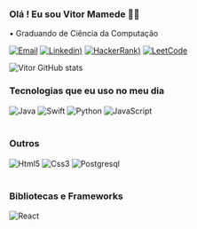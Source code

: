 ### Olá ! Eu sou Vitor Mamede 🖐🏻

• Graduando de Ciência da Computação 
<br/>

[![Email](https://img.shields.io/badge/Gmail-D14836?style=for-the-badge&logo=gmail&logoColor=white)](mailto:vmsoares01@gmail.com)
[![Linkedin](https://img.shields.io/badge/LinkedIn-0077B5?style=for-the-badge&logo=linkedin&logoColor=white))](https://www.linkedin.com/in/vitorjsss/)
[![HackerRank](https://img.shields.io/badge/-Hackerrank-2EC866?style=for-the-badge&logo=HackerRank&logoColor=white))](https://www.hackerrank.com/vmsoares01)
[![LeetCode](https://img.shields.io/badge/-LeetCode-FFA116?style=for-the-badge&logo=LeetCode&logoColor=black)](https://leetcode.com/vitorjsss)

![Vitor GitHub stats](https://github-readme-stats.vercel.app/api?username=vitorjsss&show_icons=true&theme=tokyonight)

### Tecnologias que eu uso no meu dia
<div style="display: inline_block">
  <img align="center" alt="Java" src="https://img.shields.io/badge/Java-ED8B00?style=for-the-badge&logo=openjdk&logoColor=white" />
  <img align="center" alt="Swift" src="https://img.shields.io/badge/Swift-FA7343?style=for-the-badge&logo=swift&logoColor=white" />
  <img align="center" alt="Python" src="https://img.shields.io/badge/Python-3776AB?style=for-the-badge&logo=python&logoColor=white" />
  <img align="center" alt="JavaScript" src="https://img.shields.io/badge/JavaScript-F7DF1E?style=for-the-badge&logo=javascript&logoColor=black" />
</div><br/>

### Outros
<div style="display: inline_block">
  <img align="center" alt="Html5" src="https://img.shields.io/badge/HTML5-E34F26?style=for-the-badge&logo=html5&logoColor=white" />
  <img align="center" alt="Css3" src="https://img.shields.io/badge/CSS3-1572B6?style=for-the-badge&logo=css3&logoColor=white" />
  <img align="center" alt="Postgresql" src="https://img.shields.io/badge/PostgreSQL-000?style=for-the-badge&logo=postgresql" />
</div><br/>

### Bibliotecas e Frameworks
<div style="display: inline_block">
<img align="center" alt="React" src="https://img.shields.io/badge/React-20232A?style=for-the-badge&logo=react&logoColor=61DAFB" />
</div><br/>
